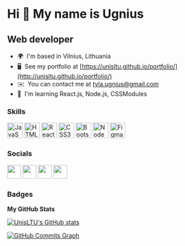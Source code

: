 Hi 👋 My name is Ugnius
=======================

Web developer
-------------

* 🌍  I'm based in Vilnius, Lithuania
* 🖥️  See my portfolio at [https://unisltu.github.io/portfolio/](http://unisltu.github.io/portfolio/)
* ✉️  You can contact me at [tyla.ugnius@gmail.com](mailto:tyla.ugnius@gmail.com)
* 🧠  I'm learning React.js, Node.js, CSSModules

### Skills

<p align="left">
<a href="https://developer.mozilla.org/en-US/docs/Web/JavaScript" target="_blank" rel="noreferrer"><img src="https://raw.githubusercontent.com/danielcranney/readme-generator/main/public/icons/skills/javascript-colored.svg" width="36" height="36" alt="JavaScript" /></a>
<a href="https://developer.mozilla.org/en-US/docs/Glossary/HTML5" target="_blank" rel="noreferrer"><img src="https://raw.githubusercontent.com/danielcranney/readme-generator/main/public/icons/skills/html5-colored.svg" width="36" height="36" alt="HTML5" /></a>
<a href="https://reactjs.org/" target="_blank" rel="noreferrer"><img src="https://raw.githubusercontent.com/danielcranney/readme-generator/main/public/icons/skills/react-colored.svg" width="36" height="36" alt="React" /></a>
<a href="https://www.w3.org/TR/CSS/#css" target="_blank" rel="noreferrer"><img src="https://raw.githubusercontent.com/danielcranney/readme-generator/main/public/icons/skills/css3-colored.svg" width="36" height="36" alt="CSS3" /></a>
<a href="https://getbootstrap.com/" target="_blank" rel="noreferrer"><img src="https://raw.githubusercontent.com/danielcranney/readme-generator/main/public/icons/skills/bootstrap-colored.svg" width="36" height="36" alt="Bootstrap" /></a>
<a href="https://nodejs.org/en/" target="_blank" rel="noreferrer"><img src="https://raw.githubusercontent.com/danielcranney/readme-generator/main/public/icons/skills/nodejs-colored.svg" width="36" height="36" alt="NodeJS" /></a>
<a href="https://www.figma.com/" target="_blank" rel="noreferrer"><img src="https://raw.githubusercontent.com/danielcranney/readme-generator/main/public/icons/skills/figma-colored.svg" width="36" height="36" alt="Figma" /></a>
</p>


### Socials

<p align="left"> <a href="https://discord.com/users/UnisLTU#0554" target="_blank" rel="noreferrer"><img src="https://raw.githubusercontent.com/danielcranney/readme-generator/main/public/icons/socials/discord.svg" width="32" height="32" /></a> <a href="https://www.facebook.com/ugnius.tyla" target="_blank" rel="noreferrer"><img src="https://raw.githubusercontent.com/danielcranney/readme-generator/main/public/icons/socials/facebook.svg" width="32" height="32" /></a> <a href="https://www.github.com/UnisLTU" target="_blank" rel="noreferrer"><img src="https://raw.githubusercontent.com/danielcranney/readme-generator/main/public/icons/socials/github.svg" width="32" height="32" /></a> <a href="https://www.linkedin.com/in/ugnius-tyla-9083a1132" target="_blank" rel="noreferrer"><img src="https://raw.githubusercontent.com/danielcranney/readme-generator/main/public/icons/socials/linkedin.svg" width="32" height="32" /></a></p>

### Badges

<b>My GitHub Stats</b>

<a href="http://www.github.com/UnisLTU"><img src="https://github-readme-stats.vercel.app/api?username=UnisLTU&show_icons=true&hide=&count_private=true&title_color=6366f1&text_color=84cc16&icon_color=6366f1&bg_color=0f172a&hide_border=true&show_icons=true" alt="UnisLTU's GitHub stats" /></a>

<a href="http://www.github.com/UnisLTU"><img src="https://activity-graph.herokuapp.com/graph?username=UnisLTU&bg_color=0f172a&color=84cc16&line=6366f1&point=84cc16&area_color=0f172a&area=true&hide_border=true&custom_title=GitHub%20Commits%20Graph" alt="GitHub Commits Graph" /></a>
